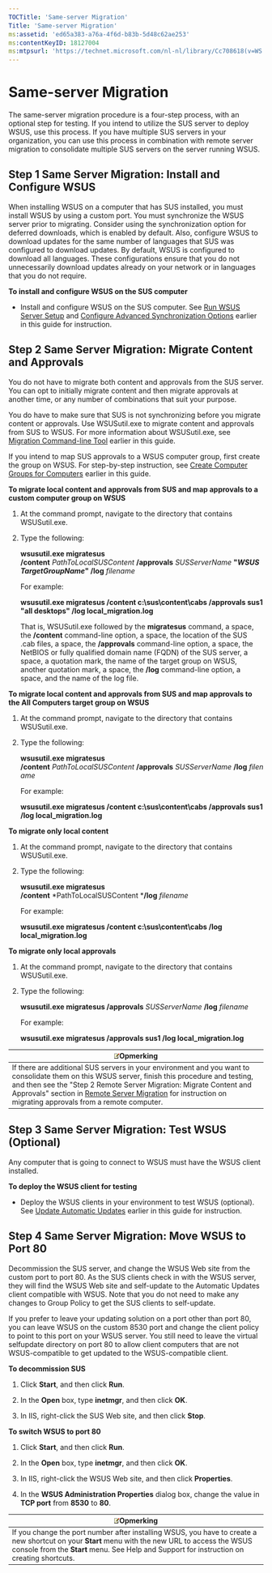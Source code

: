 ```yaml
---
TOCTitle: 'Same-server Migration'
Title: 'Same-server Migration'
ms:assetid: 'ed65a383-a76a-4f6d-b83b-5d48c62ae253'
ms:contentKeyID: 18127004
ms:mtpsurl: 'https://technet.microsoft.com/nl-nl/library/Cc708618(v=WS.10)'
---
```


Same-server Migration
=====================

The same-server migration procedure is a four-step process, with an optional step for testing. If you intend to utilize the SUS server to deploy WSUS, use this process. If you have multiple SUS servers in your organization, you can use this process in combination with remote server migration to consolidate multiple SUS servers on the server running WSUS.

Step 1 Same Server Migration: Install and Configure WSUS
--------------------------------------------------------

When installing WSUS on a computer that has SUS installed, you must install WSUS by using a custom port. You must synchronize the WSUS server prior to migrating. Consider using the synchronization option for deferred downloads, which is enabled by default. Also, configure WSUS to download updates for the same number of languages that SUS was configured to download updates. By default, WSUS is configured to download all languages. These configurations ensure that you do not unnecessarily download updates already on your network or in languages that you do not require.

**To install and configure WSUS on the SUS computer**
-   Install and configure WSUS on the SUS computer. See [Run WSUS Server Setup](https://technet.microsoft.com/63c82e0c-f8b0-451d-b32b-2275385920df) and [Configure Advanced Synchronization Options](https://technet.microsoft.com/75060d37-429c-4cf8-a5ee-708470794b7c) earlier in this guide for instruction.

Step 2 Same Server Migration: Migrate Content and Approvals
-----------------------------------------------------------

You do not have to migrate both content and approvals from the SUS server. You can opt to initially migrate content and then migrate approvals at another time, or any number of combinations that suit your purpose.

You do have to make sure that SUS is not synchronizing before you migrate content or approvals. Use WSUSutil.exe to migrate content and approvals from SUS to WSUS. For more information about WSUSutil.exe, see [Migration Command-line Tool](https://technet.microsoft.com/c06eceaf-a4f6-4b74-a694-75960fdf706b) earlier in this guide.

If you intend to map SUS approvals to a WSUS computer group, first create the group on WSUS. For step-by-step instruction, see [Create Computer Groups for Computers](https://technet.microsoft.com/07c6fa5b-7588-43f2-a495-45df16a2958a) earlier in this guide.

**To migrate local content and approvals from SUS and map approvals to a custom computer group on WSUS**
1.  At the command prompt, navigate to the directory that contains WSUSutil.exe.

2.  Type the following:

    **wsusutil.exe migratesus /content** *PathToLocalSUSContent* **/approvals** *SUSServerName* **"***WSUSTargetGroupName***" /log** *filename*

    For example:

    **wsusutil.exe migratesus /content c:\\sus\\content\\cabs /approvals sus1 "all desktops" /log local\_migration.log**

    That is, WSUSutil.exe followed by the **migratesus** command, a space, the **/content** command-line option, a space, the location of the SUS .cab files, a space, the **/approvals** command-line option, a space, the NetBIOS or fully qualified domain name (FQDN) of the SUS server, a space, a quotation mark, the name of the target group on WSUS, another quotation mark, a space, the **/log** command-line option, a space, and the name of the log file.

**To migrate local content and approvals from SUS and map approvals to the All Computers target group on WSUS**
1.  At the command prompt, navigate to the directory that contains WSUSutil.exe.

2.  Type the following:

    **wsusutil.exe migratesus /content** *PathToLocalSUSContent* **/approvals** *SUSServerName* **/log** *filename*

    For example:

    **wsusutil.exe migratesus /content c:\\sus\\content\\cabs /approvals sus1 /log local\_migration.log**

**To migrate only local content**
1.  At the command prompt, navigate to the directory that contains WSUSutil.exe.

2.  Type the following:

    **wsusutil.exe migratesus /content** *PathToLocalSUSContent ***/log** *filename*

    For example:

    **wsusutil.exe migratesus /content c:\\sus\\content\\cabs /log local\_migration.log**

**To migrate only local approvals**
1.  At the command prompt, navigate to the directory that contains WSUSutil.exe.

2.  Type the following:

    **wsusutil.exe migratesus /approvals** *SUSServerName* **/log** *filename*

    For example:

    **wsusutil.exe migratesus /approvals sus1 /log local\_migration.log**

| ![](/security-updates/images/Cc708618.note(WS.10).gif)Opmerking                                                                                                                                                                                                                                                                                                                                |
|-----------------------------------------------------------------------------------------------------------------------------------------------------------------------------------------------------------------------------------------------------------------------------------------------------------------------------------------------------------------------------------------------------------|
| If there are additional SUS servers in your environment and you want to consolidate them on this WSUS server, finish this procedure and testing, and then see the "Step 2 Remote Server Migration: Migrate Content and Approvals" section in [Remote Server Migration](https://technet.microsoft.com/30e04407-0d2a-4e28-983e-b2a82e5fa411) for instruction on migrating approvals from a remote computer. |

Step 3 Same Server Migration: Test WSUS (Optional)
--------------------------------------------------

Any computer that is going to connect to WSUS must have the WSUS client installed.

**To deploy the WSUS client for testing**
-   Deploy the WSUS clients in your environment to test WSUS (optional). See [Update Automatic Updates](https://technet.microsoft.com/4de6a129-fbf1-41ef-b255-5510554713c5) earlier in this guide for instruction.

Step 4 Same Server Migration: Move WSUS to Port 80
--------------------------------------------------

Decommission the SUS server, and change the WSUS Web site from the custom port to port 80. As the SUS clients check in with the WSUS server, they will find the WSUS Web site and self-update to the Automatic Updates client compatible with WSUS. Note that you do not need to make any changes to Group Policy to get the SUS clients to self-update.

If you prefer to leave your updating solution on a port other than port 80, you can leave WSUS on the custom 8530 port and change the client policy to point to this port on your WSUS server. You still need to leave the virtual selfupdate directory on port 80 to allow client computers that are not WSUS-compatible to get updated to the WSUS-compatible client.

**To decommission SUS**
1.  Click **Start**, and then click **Run**.

2.  In the **Open** box, type **inetmgr**, and then click **OK**.

3.  In IIS, right-click the SUS Web site, and then click **Stop**.

**To switch WSUS to port 80**
1.  Click **Start**, and then click **Run**.

2.  In the **Open** box, type **inetmgr**, and then click **OK**.

3.  In IIS, right-click the WSUS Web site, and then click **Properties**.

4.  In the **WSUS Administration Properties** dialog box, change the value in **TCP port** from **8530** to **80**.

| ![](/security-updates/images/Cc708618.note(WS.10).gif)Opmerking                                                                                                                                                                     |
|------------------------------------------------------------------------------------------------------------------------------------------------------------------------------------------------------------------------------------------------|
| If you change the port number after installing WSUS, you have to create a new shortcut on your **Start** menu with the new URL to access the WSUS console from the **Start** menu. See Help and Support for instruction on creating shortcuts. |
